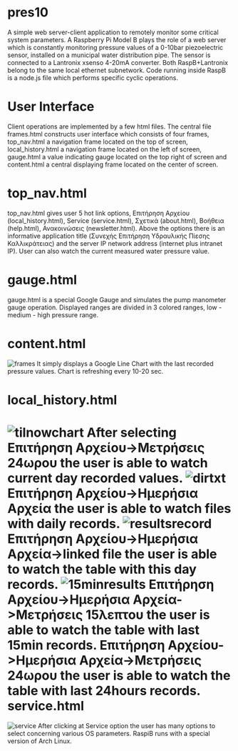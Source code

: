 pres10
======
A simple web server-client application to remotely monitor some critical system parameters.
A Raspberry Pi Model B plays the role of a web server which is constantly monitoring pressure values of a 0-10bar piezoelectric sensor, installed on a municipal water distribution pipe.
The sensor is connected to a Lantronix xsenso 4-20mA converter.
Both RaspB+Lantronix belong to the same local ethernet subnetwork.
Code running inside RaspB is a node.js file which performs specific cyclic operations.

User Interface
======
Client operations are implemented by a few html files. The central file frames.html constructs user interface which consists of four frames, top_nav.html a navigation frame located on the top of screen, local_history.html a navigation frame located on the left of screen, gauge.html a value indicating gauge located on the top right of screen and content.html a central displaying frame located on the center of screen.

top_nav.html
======
top_nav.html gives user 5 hot link options, Επιτήρηση Αρχείου (local_history.html), Service (service.html), Σχετικά (about.html), Βοήθεια (help.html), Ανακοινώσεις (newsletter.html). Above the options there is an informative application title (Συνεχής Επιτήρηση Υδραυλικής Πίεσης Καλλικράτειας) and the server IP network address (internet plus intranet IP). User can also watch the current measured water pressure value.

gauge.html
======
gauge.html is a special Google Gauge and simulates the pump manometer gauge operation. Displayed ranges are divided in 3 colored ranges, low - medium - high pressure range.

content.html
======
![frames](https://cloud.githubusercontent.com/assets/6866345/3530270/e78114a2-07a2-11e4-91fb-82e6c30b150d.png)
It simply displays a Google Line Chart with the last recorded pressure values. Chart is refreshing every 10-20 sec.

local_history.html
======
![tilnowchart](https://cloud.githubusercontent.com/assets/6866345/3530378/d506440e-07a3-11e4-82ca-3de9c7aebb79.png)
After selecting Επιτήρηση Αρχείου->Μετρήσεις 24ωρου the user is able to watch current day recorded values.
![dirtxt](https://cloud.githubusercontent.com/assets/6866345/3530726/939313b8-07a7-11e4-9e3b-50060dc31cb4.png)
                Επιτήρηση Αρχείου->Ημερήσια Αρχεία the user is able to watch files with daily records.
![resultsrecord](https://cloud.githubusercontent.com/assets/6866345/3530923/ea6a0924-07a9-11e4-8b84-875280b8badc.png)
                Επιτήρηση Αρχείου->Ημερήσια Αρχεία->linked file the user is able to watch the table with this day records.
![15minresults](https://cloud.githubusercontent.com/assets/6866345/3531155/847836e2-07ac-11e4-960d-79fb29610575.png)
                Επιτήρηση Αρχείου->Ημερήσια Αρχεία->Μετρήσεις 15λεπτου the user is able to watch the table with last 15min records.
                Επιτήρηση Αρχείου->Ημερήσια Αρχεία->Μετρήσεις 24ωρου the user is able to watch the table with last 24hours records.
service.html
======
![service](https://cloud.githubusercontent.com/assets/6866345/3531368/da691e98-07ae-11e4-8d8c-9e0a8c9fe2aa.png)
After clicking at Service option the user has many options to select concerning various OS parameters. RaspiB runs with a special version of Arch Linux.
